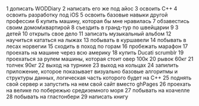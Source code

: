 1 дописать WODDiary
2 написать его же под айос
3 освоить С++ 
4 освоить разработку под iOS
5 освоить базовые навыки другой профессии
6 купить машину, которая бы мне нравилась
7 обзавестись своим домом\квартирой
8 съездить в гранд-тур по швейцарии
9 3 детей
10 открыть свое дело
11 записать музыкальный альбом
12 научиться кататься на лыжах
13 побывать в куршавели
14 побывать в лесах норвегии
15 сходить в поход по горам
16 пробежать марафон
17 проехать на машине через всю америку
18 купить Ducati scrumblr
19 проехаться за рулем машины, которая стоит овер 100к
20 рывок 60кг
21 толчек 90кг 
22 выход на турнике 
23 выход на кольцах 
24 запилить приложение, которое показывает визуально базовые алгоритмы и структуры данных, логическая часть которого будет на С++
25 поднять свой сервер и запустить на нем свой сайт вместо ghPages
26 проехать на велике по побережью средиземного моря 
27 побывать на коачелле 
28 побывать на гластонбери
29 написать книгу
